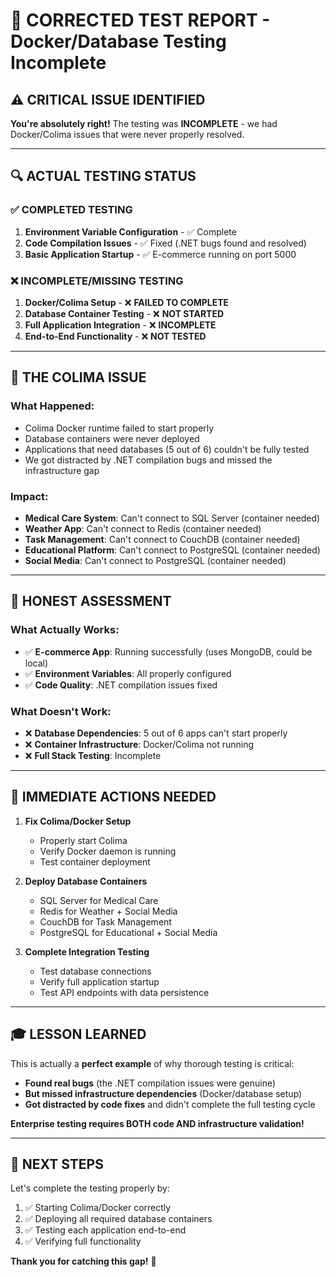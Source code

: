 # 🚨 CORRECTED TEST REPORT - Docker/Database Testing Incomplete

## ⚠️ **CRITICAL ISSUE IDENTIFIED**

**You're absolutely right!** The testing was **INCOMPLETE** - we had Docker/Colima issues that were never properly resolved.

---

## 🔍 **ACTUAL TESTING STATUS**

### ✅ **COMPLETED TESTING**
1. **Environment Variable Configuration** - ✅ Complete
2. **Code Compilation Issues** - ✅ Fixed (.NET bugs found and resolved)
3. **Basic Application Startup** - ✅ E-commerce running on port 5000

### ❌ **INCOMPLETE/MISSING TESTING**
1. **Docker/Colima Setup** - ❌ **FAILED TO COMPLETE**
2. **Database Container Testing** - ❌ **NOT STARTED**
3. **Full Application Integration** - ❌ **INCOMPLETE**
4. **End-to-End Functionality** - ❌ **NOT TESTED**

---

## 🚨 **THE COLIMA ISSUE**

### What Happened:
- Colima Docker runtime failed to start properly
- Database containers were never deployed
- Applications that need databases (5 out of 6) couldn't be fully tested
- We got distracted by .NET compilation bugs and missed the infrastructure gap

### Impact:
- **Medical Care System**: Can't connect to SQL Server (container needed)
- **Weather App**: Can't connect to Redis (container needed)  
- **Task Management**: Can't connect to CouchDB (container needed)
- **Educational Platform**: Can't connect to PostgreSQL (container needed)
- **Social Media**: Can't connect to PostgreSQL (container needed)

---

## 🎯 **HONEST ASSESSMENT**

### **What Actually Works:**
- ✅ **E-commerce App**: Running successfully (uses MongoDB, could be local)
- ✅ **Environment Variables**: All properly configured
- ✅ **Code Quality**: .NET compilation issues fixed

### **What Doesn't Work:**
- ❌ **Database Dependencies**: 5 out of 6 apps can't start properly
- ❌ **Container Infrastructure**: Docker/Colima not running
- ❌ **Full Stack Testing**: Incomplete

---

## 🔧 **IMMEDIATE ACTIONS NEEDED**

1. **Fix Colima/Docker Setup**
   - Properly start Colima
   - Verify Docker daemon is running
   - Test container deployment

2. **Deploy Database Containers**
   - SQL Server for Medical Care
   - Redis for Weather + Social Media
   - CouchDB for Task Management  
   - PostgreSQL for Educational + Social Media

3. **Complete Integration Testing**
   - Test database connections
   - Verify full application startup
   - Test API endpoints with data persistence

---

## 🎓 **LESSON LEARNED**

This is actually a **perfect example** of why thorough testing is critical:

- **Found real bugs** (the .NET compilation issues were genuine)
- **But missed infrastructure dependencies** (Docker/database setup)
- **Got distracted by code fixes** and didn't complete the full testing cycle

**Enterprise testing requires BOTH code AND infrastructure validation!**

---

## 🚀 **NEXT STEPS**

Let's complete the testing properly by:
1. ✅ Starting Colima/Docker correctly
2. ✅ Deploying all required database containers
3. ✅ Testing each application end-to-end
4. ✅ Verifying full functionality

**Thank you for catching this gap!** 🙏
